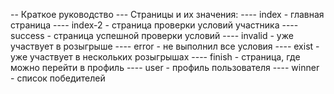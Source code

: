 -- Краткое руководство
--- Страницы и их значения:
---- index - главная страница
---- index-2 - страница проверки условий участника
---- success - страница успешной проверки условий
---- invalid - уже участвует в розыгрыше
---- error - не выполнил все условия
---- exist - уже участвует в нескольких розыгрышах
---- finish - страница, где можно перейти в профиль
---- user - профиль пользователя
---- winner - список победителей